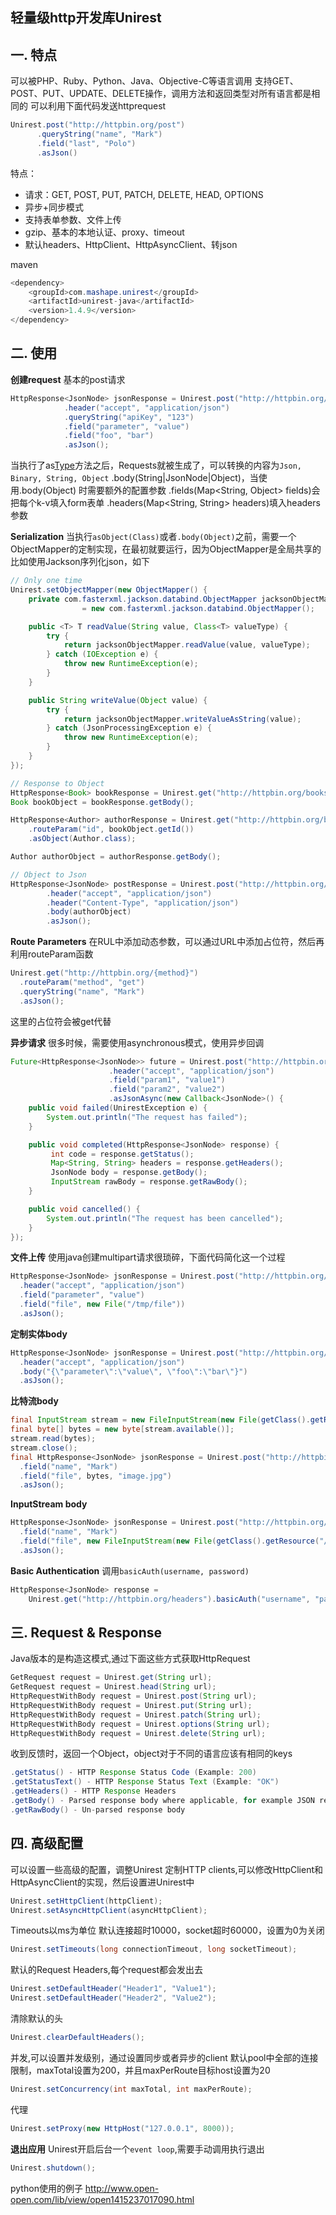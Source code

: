 ## 轻量级http开发库Unirest
## 一. 特点
可以被PHP、Ruby、Python、Java、Objective-C等语言调用
支持GET、POST、PUT、UPDATE、DELETE操作，调用方法和返回类型对所有语言都是相同的
可以利用下面代码发送httprequest

```java
Unirest.post("http://httpbin.org/post")
	  .queryString("name", "Mark")
	  .field("last", "Polo")
	  .asJson()
```

特点：
- 请求：GET, POST, PUT, PATCH, DELETE, HEAD, OPTIONS
- 异步+同步模式
- 支持表单参数、文件上传
- gzip、基本的本地认证、proxy、timeout
- 默认headers、HttpClient、HttpAsyncClient、转json

maven

```java
<dependency>
    <groupId>com.mashape.unirest</groupId>
    <artifactId>unirest-java</artifactId>
    <version>1.4.9</version>
</dependency>
```

## 二. 使用
**创建request**
基本的post请求

```java
HttpResponse<JsonNode> jsonResponse = Unirest.post("http://httpbin.org/post")
            .header("accept", "application/json")
            .queryString("apiKey", "123")
            .field("parameter", "value")
            .field("foo", "bar")
            .asJson();
```
当执行了as[Type]()方法之后，Requests就被生成了，可以转换的内容为`Json, Binary, String, Object`
.body(String|JsonNode|Object)，当使用.body(Object) 时需要额外的配置参数
.fields(Map<String, Object> fields)会把每个k-v填入form表单
.headers(Map<String, String> headers)填入headers参数


**Serialization**
当执行`asObject(Class)`或者`.body(Object)`之前，需要一个ObjectMapper的定制实现，在最初就要运行，因为ObjectMapper是全局共享的
比如使用Jackson序列化json，如下

```java
// Only one time
Unirest.setObjectMapper(new ObjectMapper() {
    private com.fasterxml.jackson.databind.ObjectMapper jacksonObjectMapper
                = new com.fasterxml.jackson.databind.ObjectMapper();

    public <T> T readValue(String value, Class<T> valueType) {
        try {
            return jacksonObjectMapper.readValue(value, valueType);
        } catch (IOException e) {
            throw new RuntimeException(e);
        }
    }

    public String writeValue(Object value) {
        try {
            return jacksonObjectMapper.writeValueAsString(value);
        } catch (JsonProcessingException e) {
            throw new RuntimeException(e);
        }
    }
});

// Response to Object
HttpResponse<Book> bookResponse = Unirest.get("http://httpbin.org/books/1").asObject(Book.class);
Book bookObject = bookResponse.getBody();

HttpResponse<Author> authorResponse = Unirest.get("http://httpbin.org/books/{id}/author")
    .routeParam("id", bookObject.getId())
    .asObject(Author.class);

Author authorObject = authorResponse.getBody();

// Object to Json
HttpResponse<JsonNode> postResponse = Unirest.post("http://httpbin.org/authors/post")
        .header("accept", "application/json")
        .header("Content-Type", "application/json")
        .body(authorObject)
        .asJson();
```

**Route Parameters**
在RUL中添加动态参数，可以通过URL中添加占位符，然后再利用routeParam函数

```java
Unirest.get("http://httpbin.org/{method}")
  .routeParam("method", "get")
  .queryString("name", "Mark")
  .asJson();
```
这里的占位符会被get代替


**异步请求**
很多时候，需要使用asynchronous模式，使用异步回调

```java
Future<HttpResponse<JsonNode>> future = Unirest.post("http://httpbin.org/post")
					  .header("accept", "application/json")
					  .field("param1", "value1")
					  .field("param2", "value2")
					  .asJsonAsync(new Callback<JsonNode>() {
    public void failed(UnirestException e) {
        System.out.println("The request has failed");
    }

    public void completed(HttpResponse<JsonNode> response) {
         int code = response.getStatus();
         Map<String, String> headers = response.getHeaders();
         JsonNode body = response.getBody();
         InputStream rawBody = response.getRawBody();
    }

    public void cancelled() {
        System.out.println("The request has been cancelled");
    }
});
```

**文件上传**
使用java创建multipart请求很琐碎，下面代码简化这一个过程

```java
HttpResponse<JsonNode> jsonResponse = Unirest.post("http://httpbin.org/post")
  .header("accept", "application/json")
  .field("parameter", "value")
  .field("file", new File("/tmp/file"))
  .asJson();
```
**定制实体body**

```java
HttpResponse<JsonNode> jsonResponse = Unirest.post("http://httpbin.org/post")
  .header("accept", "application/json")
  .body("{\"parameter\":\"value\", \"foo\":\"bar\"}")
  .asJson();
```

**比特流body**

```java
final InputStream stream = new FileInputStream(new File(getClass().getResource("/image.jpg").toURI()));
final byte[] bytes = new byte[stream.available()];
stream.read(bytes);
stream.close();
final HttpResponse<JsonNode> jsonResponse = Unirest.post("http://httpbin.org/post")
  .field("name", "Mark")
  .field("file", bytes, "image.jpg")
  .asJson();
```

**InputStream body**

```java
HttpResponse<JsonNode> jsonResponse = Unirest.post("http://httpbin.org/post")
  .field("name", "Mark")
  .field("file", new FileInputStream(new File(getClass().getResource("/image.jpg").toURI())), ContentType.APPLICATION_OCTET_STREAM, "image.jpg")
  .asJson();
```

**Basic Authentication**
调用`basicAuth(username, password)`

```java
HttpResponse<JsonNode> response = 
	Unirest.get("http://httpbin.org/headers").basicAuth("username", "password").asJson();
```

## 三. Request & Response
Java版本的是构造这模式,通过下面这些方式获取HttpRequest 

```java
GetRequest request = Unirest.get(String url);
GetRequest request = Unirest.head(String url);
HttpRequestWithBody request = Unirest.post(String url);
HttpRequestWithBody request = Unirest.put(String url);
HttpRequestWithBody request = Unirest.patch(String url);
HttpRequestWithBody request = Unirest.options(String url);
HttpRequestWithBody request = Unirest.delete(String url);
```
收到反馈时，返回一个Object，object对于不同的语言应该有相同的keys 

```java
.getStatus() - HTTP Response Status Code (Example: 200)
.getStatusText() - HTTP Response Status Text (Example: "OK")
.getHeaders() - HTTP Response Headers
.getBody() - Parsed response body where applicable, for example JSON responses are parsed to Objects / Associative Arrays.
.getRawBody() - Un-parsed response body
```

## 四. 高级配置
可以设置一些高级的配置，调整Unirest
定制HTTP clients,可以修改HttpClient和HttpAsyncClient的实现，然后设置进Unirest中

```java
Unirest.setHttpClient(httpClient);
Unirest.setAsyncHttpClient(asyncHttpClient);
```
Timeouts以ms为单位
默认连接超时10000，socket超时60000，设置为0为关闭

```java
Unirest.setTimeouts(long connectionTimeout, long socketTimeout);
```
默认的Request Headers,每个request都会发出去

```java
Unirest.setDefaultHeader("Header1", "Value1");
Unirest.setDefaultHeader("Header2", "Value2");
```
清除默认的头

```java
Unirest.clearDefaultHeaders();
```
并发,可以设置并发级别，通过设置同步或者异步的client
默认pool中全部的连接限制，maxTotal设置为200，并且maxPerRoute目标host设置为20

```java
Unirest.setConcurrency(int maxTotal, int maxPerRoute);
```
代理

```java
Unirest.setProxy(new HttpHost("127.0.0.1", 8000));
```

**退出应用**
Unirest开启后台一个`event loop`,需要手动调用执行退出

```java
Unirest.shutdown();
```

python使用的例子
http://www.open-open.com/lib/view/open1415237017090.html